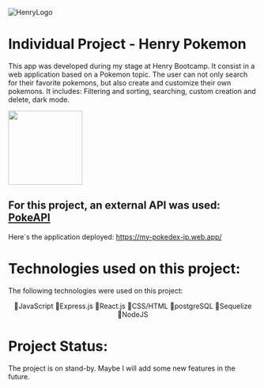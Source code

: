 ![HenryLogo](https://d31uz8lwfmyn8g.cloudfront.net/Assets/logo-henry-white-lg.png)

# Individual Project - Henry Pokemon

This app was developed during my stage at Henry Bootcamp. It consist in a web application based on a Pokemon topic. The user can not only search for their favorite pokemons, but also create and customize their own pokemons. It includes: Filtering and sorting, searching, custom creation and delete, dark mode.

<img height="150" src="./pokemon.png" />

For this project, an external API was used: [PokeAPI](https://pokeapi.co/)
----
Here´s the application deployed:
<https://my-pokedex-ip.web.app/>

# Technologies used on this project:

The following technologies were used on this project:

<div align='center'>
  🔹JavaScript
  🔸Express.js
  🔹React.js
  🔸CSS/HTML
  🔹postgreSQL
  🔸Sequelize
  🔹NodeJS
</div>

# Project Status:

The project is on stand-by. Maybe I will add some new features in the future.
